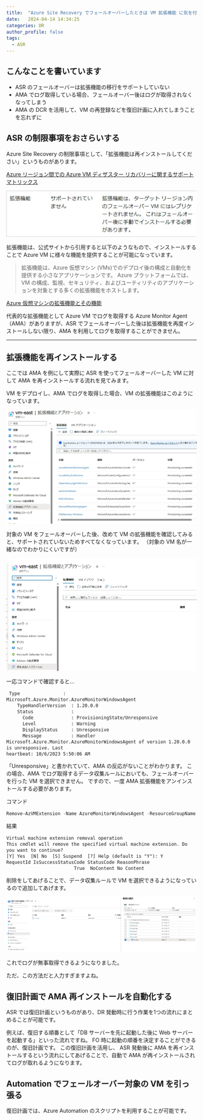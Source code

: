 ```yaml
---
title:  "Azure Site Recovery でフェールオーバーしたときは VM 拡張機能 に気を付ける"
date:   2024-04-14 14:34:25
categories: DR
author_profile: false
tags:
  - ASR
---
```


## こんなことを書いています

* ASR のフェールオーバーは拡張機能の移行をサポートしていない
* AMA でログ取得している場合、フェールオーバー後はログが取得されなくなってしまう
* AMA の DCR を活用して、VM の再登録などを復旧計画に入れてしまうことを忘れずに

## ASR の制限事項をおさらいする

Azure Site Recovery の制限事項として、「拡張機能は再インストールしてください」というものがあります。

[Azure リージョン間での Azure VM ディザスター リカバリーに関するサポート マトリックス](https://learn.microsoft.com/ja-jp/azure/site-recovery/azure-to-azure-support-matrix#replicated-machines---compute-settings)

![Limitation](/assets/article_images/2023-10-07-asr-extension/limitation.jpg)

拡張機能は、公式サイトから引用すると以下のようなもので、インストールすることで Azure VM に様々な機能を提供することが可能になっています。
> 拡張機能は、Azure 仮想マシン (VMs)でのデプロイ後の構成と自動化を提供する小さなアプリケーションです。 Azure プラットフォームでは、VM の構成、監視、セキュリティ、およびユーティリティのアプリケーションを対象とする多くの拡張機能をホストします。 

[Azure 仮想マシンの拡張機能とその機能](https://learn.microsoft.com/ja-jp/azure/virtual-machines/extensions/overview)


代表的な拡張機能として Azure VM でログを取得する Azure Monitor Agent （AMA）がありますが、ASR でフェールオーバーした後は拡張機能を再度インストールしない限り、AMA を利用してログを取得することができません。

----

## 拡張機能を再インストールする

ここでは AMA を例にして実際に ASR を使ってフェールオーバーした VM に対して AMA を再インストールする流れを見てみます。

VM をデプロイし、AMA でログを取得した場合、VM の拡張機能はこのようになっています。

![VM 拡張機能](/assets/article_images/2023-10-07-asr-extension/vmextension.jpg)

対象の VM をフェールオーバーした後、改めて VM の拡張機能を確認してみると、サポートされていないためすべてなくなっています。
（対象の VM 名が一緒なのでわかりにくいですが）

![フェールオーバー後](/assets/article_images/2023-10-07-asr-extension/vmextension_afterfailover.jpg)

一応コマンドで確認すると…

```text
 Type                : Microsoft.Azure.Monitor.AzureMonitorWindowsAgent
    TypeHandlerVersion  : 1.20.0.0
    Status              :
      Code              : ProvisioningState/Unresponsive
      Level             : Warning
      DisplayStatus     : Unresponsive
      Message           : Handler Microsoft.Azure.Monitor.AzureMonitorWindowsAgent of version 1.20.0.0 is unresponsive. Last
heartbeat: 10/6/2023 5:50:06 AM
```

「Unresponsive」と書かれていて、AMA の反応がないことがわかります。
この場合、AMA でログ取得するデータ収集ルールにおいても、フェールオーバーを行った VM を選択できません。
ですので、一度 AMA 拡張機能をアンインストールする必要があります。

コマンド

```powershell
Remove-AzVMExtension -Name AzureMonitorWindowsAgent -ResourceGroupName <resource-group-name> -VMName <virtual-machine-name>
```

結果

```text
Virtual machine extension removal operation
This cmdlet will remove the specified virtual machine extension. Do you want to continue?
[Y] Yes  [N] No  [S] Suspend  [?] Help (default is "Y"): Y
RequestId IsSuccessStatusCode StatusCode ReasonPhrase
                         True  NoContent No Content
```

削除をしてあげることで、データ収集ルールで VM を選択できるようになっているので追加してあげます。

![データ収集ルール](/assets/article_images/2023-10-07-asr-extension/dcr.jpg)

これでログが無事取得できるようになりました。

ただ、この方法だと人力すぎますよね。

## 復旧計画で AMA 再インストールを自動化する

ASR では復旧計画というものがあり、DR 発動時に行う作業を1つの流れにまとめることが可能です。

例えば、復旧する順番として「DB サーバーを先に起動した後に Web サーバーを起動する」といった流れですね。 FO 時に起動の順番を決定することができるのが、復旧計画です。
この復旧計画を活用し、 ASR 発動後に AMA を再インストールするという流れにしてあげることで、自動で AMA が再インストールされてログが取れるようになります。

## Automation でフェールオーバー対象の VM を引っ張る

復旧計画では、Azure Automation のスクリプトを利用することが可能です。
